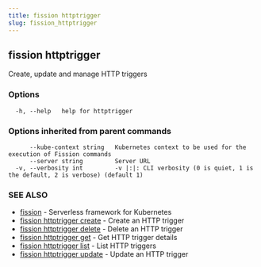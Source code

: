 ```yaml
---
title: fission httptrigger
slug: fission_httptrigger
---
```

## fission httptrigger

Create, update and manage HTTP triggers

### Options

```
  -h, --help   help for httptrigger
```

### Options inherited from parent commands

```
      --kube-context string   Kubernetes context to be used for the execution of Fission commands
      --server string         Server URL
  -v, --verbosity int         -v |:|: CLI verbosity (0 is quiet, 1 is the default, 2 is verbose) (default 1)
```

### SEE ALSO

* [fission](/docs/reference/fission-cli/fission/)	 - Serverless framework for Kubernetes
* [fission httptrigger create](/docs/reference/fission-cli/fission_httptrigger_create/)	 - Create an HTTP trigger
* [fission httptrigger delete](/docs/reference/fission-cli/fission_httptrigger_delete/)	 - Delete an HTTP trigger
* [fission httptrigger get](/docs/reference/fission-cli/fission_httptrigger_get/)	 - Get HTTP trigger details
* [fission httptrigger list](/docs/reference/fission-cli/fission_httptrigger_list/)	 - List HTTP triggers
* [fission httptrigger update](/docs/reference/fission-cli/fission_httptrigger_update/)	 - Update an HTTP trigger

